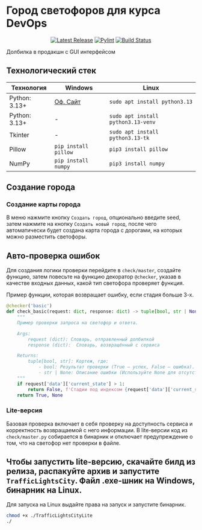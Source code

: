 # Город светофоров для курса DevOps

<p align="center">
    <a href="https://github.com/charmbracelet/crush/releases"><img src="https://img.shields.io/github/v/release/TheSpace-hub/TrafficLightsCity" alt="Latest Release"></a>
    <a href="https://github.com/charmbracelet/crush/releases"><img src="https://img.shields.io/github/actions/workflow/status/TheSpace-hub/TrafficLightsCity/pylint.yml?style=flat-square&label=Pylint" alt="Pylint"></a>
    <a href="https://github.com/charmbracelet/crush/actions"><img src="https://github.com/TheSpace-hub/TrafficLightsCity/workflows/build/badge.svg" alt="Build Status"></a>
</p>

Долбилка в продакшн с GUI интерфейсом

## Технологический стек

| Технология    | Windows                                       | Linux                              |
|---------------|-----------------------------------------------|------------------------------------|
| Python: 3.13+ | [Оф. Сайт](https://www.python.org/downloads/) | `sudo apt install python3.13`      |
| Python: 3.13+ | -                                             | `sudo apt install python3.13-venv` |
| Tkinter       | -                                             | `sudo apt install python3.13-tk`   |
| Pillow        | `pip install pillow`                          | `pip3 install pillow`              |
| NumPy         | `pip install numpy`                           | `pip3 install numpy`               |

## Создание города

### Создание карты города

В меню нажмите кнопку `Создать город`, опционально введите seed, затем нажмите на кнопку `Создать новый город`, после
чего автоматически будет создана карта города с дорогами, на которых можно разместить светофоры.

## Авто-проверка ошибок

Для создания логики проверки перейдите в `check/master`, создайте функцию, затем повесьте на функцию декоратор
`@checker`, указав в качестве входных данных, какой тип светофора проверяет функция.

Пример функции, которая возвращает ошибку, если стадия больше 3-х.

```py
@checker('basic')
def check_basic(request: dict, response: dict) -> tuple[bool, str | None]:
    """
    Пример проверки запроса на светофор и ответа.

    Args:
        request (dict): Словарь, отправленный долбилкой
        response (dict):  Словарь, возвращённый с сервиса

    Returns:
        tuple[bool, str]: Кортеж, где:
            - bool: Результат проверки (True — успех, False — ошибка).
            - str | None: Описание ошибки (Используйте None для отсутствия параметра)
    """
    if request['data']['current_state'] > 1:
        return False, f'Стадии под индексом {request['data']['current_state']} не существует.'
    return True, None
```

### Lite-версия

Базовая проверка включает в себя проверку на доступность сервиса и корректность возвращаемой с него информации. В
lite-версии код из `check/master.py` собирается в бинарник и отключает предупреждение о том, что на светофор нет
проверки в файле.

Чтобы запустить lite-версию, скачайте билд из релиза, распакуйте архив и запустите `TrafficLightsCity`. Файл .exe-шник
на Windows, бинарник на Linux.
---
Для запуска на Linux выдайте права на запуск и запустите бинарник.

```bash
chmod +x ./TrafficLightsCityLite
./
```